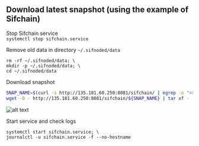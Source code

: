 ## Download latest snapshot (using the example of Sifchain)  
Stop Sifchain service  
`systemctl stop sifchain.service`  

Remove old data in directory `~/.sifnoded/data`  
```
rm -rf ~/.sifnoded/data; \
mkdir -p ~/.sifnoded/data; \
cd ~/.sifnoded/data
```

Download snapshot  
```bash
SNAP_NAME=$(curl -s http://135.181.60.250:8081/sifchain/ | egrep -o ">sifchain.*tar" | tail -n 1 | tr -d '>'); \
wget -O - http://135.181.60.250:8081/sifchain/${SNAP_NAME} | tar xf -
```
![alt text](https://github.com/c29r3/cosmos-snapshots/blob/main/2021-01-20_14-19.png?raw=true)

Start service and check logs  
```
systemctl start sifchain.service; \
journalctl -u sifchain.service -f --no-hostname
```
